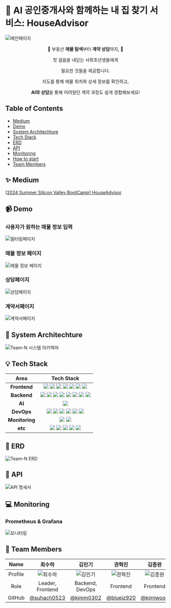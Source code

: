 # 📌 AI 공인중개사와 함께하는 내 집 찾기 서비스: HouseAdvisor
![메인페이지](https://github.com/user-attachments/assets/6152a9cb-8dbf-41db-afa0-bbc561dee7e7)
<div align="center">
  
🏡 부동산 **매물 탐색**부터 **계약 상담**까지, 🏡

첫 걸음을 내딛는 사회초년생들에게

필요한 것들을 제공합니다.

지도를 통해 매물 위치와 상세 정보를 확인하고,

**AI와 상담**을 통해 어려웠던 계약 과정도 쉽게 경험해보세요!

</div>

## Table of Contents
* [Medium](#-medium)
* [Demo](#-demo)
* [System Architechture](#-system-architechture)
* [Tech Stack](#-tech-stack)
* [ERD](#-erd)
* [API](#-api)
* [Monitoring](#-monitoring)
* [How to start](#-how-to-start)
* [Team Members](#-team-members)

## ✨ Medium
[[2024 Summer Silicon Valley BootCamp] HouseAdvisor](https://medium.com/@suhach0523/2024-summer-silicon-valley-bootcamp-houseadvisor-00f281c60bad)

## 📹 Demo
### 사용자가 원하는 매물 정보 입력
![필터링페이지](https://github.com/user-attachments/assets/728fe363-9412-47e9-8b01-1d6df5699604)
### 매물 정보 페이지
![매물 정보 페이지](https://github.com/user-attachments/assets/b9590338-e559-4ae6-a92b-c1a6907ab724)
### 상담페이지
![상담페이지](https://github.com/user-attachments/assets/2f088cd6-a7d3-4175-9d47-91fb72d4deef)
### 계약서페이지
![계약서페이지](https://github.com/user-attachments/assets/110ea3bf-a96d-4310-8c1e-892ea192c482)

## 🐋 System Architechture
![Team-N 시스템 아키텍처](https://github.com/user-attachments/assets/f2cb22a8-dc3e-4e78-8b9e-b2bf9fab72e5)

## 💡 Tech Stack
|Area|Tech Stack|
|:---:|:---:|
|<b>Frontend</b>|<img src="https://img.shields.io/badge/react-61DAFB?style=for-the-badge&logo=react&logoColor=black"> <img src="https://img.shields.io/badge/typescript-%23007ACC.svg?style=for-the-badge&logo=typescript&logoColor=white"> <img src="https://img.shields.io/badge/vite-%23646CFF.svg?style=for-the-badge&logo=vite&logoColor=white"> <img src="https://img.shields.io/badge/Tailwind CSS-06B6D4?style=for-the-badge&logo=Tailwind CSS&logoColor=white"> <img src="https://img.shields.io/badge/ESLint-4B32C3?style=for-the-badge&logo=ESLint&logoColor=white"> <img src="https://img.shields.io/badge/Prettier-FFCC00?style=for-the-badge&logo=prettier&logoColor=white"> <img src="https://img.shields.io/badge/axios-5A29E4?style=for-the-badge&logo=axios&logoColor=white">|
|<b>Backend</b>|<img src="https://img.shields.io/badge/django-%23092E20.svg?style=for-the-badge&logo=django&logoColor=white"> <img src="https://img.shields.io/badge/DJANGO-REST-ff1709?style=for-the-badge&logo=django&logoColor=white&color=ff1709&labelColor=gray"> <img src="https://img.shields.io/badge/mysql-4479A1?style=for-the-badge&logo=mysql&logoColor=white"> <img src="https://img.shields.io/badge/Amazon%20S3-569A31?style=for-the-badge&logo=Amazon%20S3&logoColor=white"> <img src="https://img.shields.io/badge/amazon%20rds-527FFF?style=for-the-badge&logo=amazonrds&logoColor=white"> <img src="https://img.shields.io/badge/Rabbitmq-FF6600?style=for-the-badge&logo=rabbitmq&logoColor=white"> <img src="https://img.shields.io/badge/celery-%23a9cc54.svg?style=for-the-badge&logo=celery&logoColor=ddf4a4"> <img src="https://img.shields.io/badge/redis-FF4438.svg?style=for-the-badge&logo=redis&logoColor=white"> |
|<b>AI</b>|<img src="https://img.shields.io/badge/openai-412991?style=for-the-badge&logo=openai&logoColor=white">|
|<b>DevOps</b>|<img src="https://img.shields.io/badge/docker-2496ED?style=for-the-badge&logo=docker&logoColor=white"> <img src="https://img.shields.io/badge/nginx-%23009639.svg?style=for-the-badge&logo=nginx&logoColor=white"> <img src="https://img.shields.io/badge/amazon%20ec2-FF9900?style=for-the-badge&logo=amazonec2&logoColor=white"> <img src="https://img.shields.io/badge/jenkins-D24939?style=for-the-badge&logo=jenkins&logoColor=white"> <img src="https://img.shields.io/badge/daphne-517A9E.svg?style=for-the-badge&logo=daphne&logoColor=white"> <img src="https://img.shields.io/badge/gunicorn-499848.svg?style=for-the-badge&logo=gunicorn&logoColor=white">|
|<b>Monitoring</b>|<img src="https://img.shields.io/badge/Prometheus-E6522C?style=for-the-badge&logo=Prometheus&logoColor=white"> <img src="https://img.shields.io/badge/grafana-%23F46800.svg?style=for-the-badge&logo=grafana&logoColor=white">
|<b>etc</b>|<img src="https://img.shields.io/badge/github-181717?style=for-the-badge&logo=github&logoColor=white"> <img src="https://img.shields.io/badge/Slack-4A154B?style=for-the-badge&logo=slack&logoColor=white"> <img src="https://img.shields.io/badge/Notion-000000?style=for-the-badge&logo=notion&logoColor=white"> <img src="https://img.shields.io/badge/-Swagger-%23Clojure?style=for-the-badge&logo=swagger&logoColor=white"> <img src="https://img.shields.io/badge/figma-%23F24E1E.svg?style=for-the-badge&logo=figma&logoColor=white">

## 💾 ERD
![Team-N ERD](https://github.com/user-attachments/assets/665c888c-9548-4f2d-ad32-149c5d7effa7)

## 🔑 API
![API 명세서](https://github.com/user-attachments/assets/02a94f7a-1b24-4160-8aa6-7d96c48bd20f)

## 💻 Monitoring
### Prometheus & Grafana
![모니터링](https://github.com/user-attachments/assets/da7a810d-bc00-4087-819c-8bffd672a8eb)

## 👥 Team Members
|Name|최수하|김민기|권혁진|김종완|김민균|문재준|송수민|
|:---:|:---:|:---:|:---:|:---:|:---:|:---:|:---:|
|Profile|![최수하](https://github.com/suhach0523.png)|![김민기](https://github.com/kimm0302.png)|![권혁진](https://github.com/blueiz920.png)|![김종완](https://github.com/kimjwooo.png)|![김민균](https://github.com/dirak4545.png)|![문재준](https://github.com/jjjjjoon.png)|![송수민](https://github.com/LilyS222.png)|
|Role|Leader, Frontend|Backend, DevOps|Frontend|Frontend|Backend|Backend|Backend|
|GitHub|[@suhach0523](https://github.com/suhach0523)|[@kimm0302](https://github.com/kimm0302)|[@blueiz920](https://github.com/blueiz920)|[@kimjwooo](https://github.com/kimjwooo)|[@dirak4545](https://github.com/dirak4545)|[@jjjjjoon](https://github.com/jjjjjoon)|[@LilyS222](https://github.com/LilyS22)
